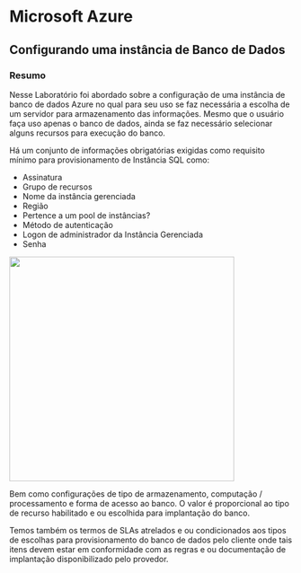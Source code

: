 # Microsoft Azure
## Configurando uma instância de Banco de Dados

### Resumo
Nesse Laboratório foi abordado sobre a configuração de uma instância de banco de dados Azure no qual para seu uso se faz necessária a escolha de um servidor para armazenamento das informações. Mesmo que o usuário faça uso apenas o banco de dados, ainda se faz necessário selecionar alguns recursos para execução do banco.

Há um conjunto de informações obrigatórias exigidas como requisito mínimo para provisionamento de Instância SQL como:
- Assinatura
- Grupo de recursos
- Nome da instância gerenciada
- Região
- Pertence a um pool de instâncias?
- Método de autenticação
- Logon de administrador da Instância Gerenciada
- Senha

<img src="https://shorturl.at/l3MSe" width="400px">

Bem como configurações de tipo de armazenamento, computação / processamento e forma de acesso ao banco.
O valor é proporcional ao tipo de recurso habilitado e ou escolhida para implantação do banco.

Temos também os termos de SLAs atrelados e ou condicionados aos tipos de escolhas para provisionamento do banco de dados pelo cliente onde tais itens devem estar em conformidade com as regras e ou documentação de implantação disponibilizado pelo provedor.
